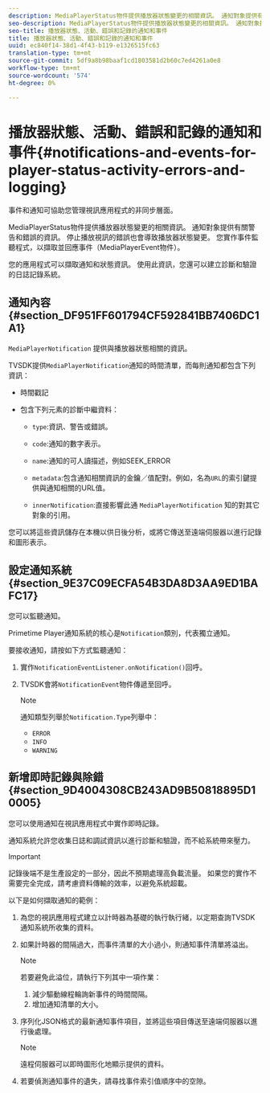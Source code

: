 ```yaml
---
description: MediaPlayerStatus物件提供播放器狀態變更的相關資訊。 通知對象提供有關警告和錯誤的資訊。 停止播放視訊的錯誤也會導致播放器狀態變更。 您實作事件監聽程式，以擷取並回應事件（MediaPlayerEvent物件）。
seo-description: MediaPlayerStatus物件提供播放器狀態變更的相關資訊。 通知對象提供有關警告和錯誤的資訊。 停止播放視訊的錯誤也會導致播放器狀態變更。 您實作事件監聽程式，以擷取並回應事件（MediaPlayerEvent物件）。
seo-title: 播放器狀態、活動、錯誤和記錄的通知和事件
title: 播放器狀態、活動、錯誤和記錄的通知和事件
uuid: ec840f14-38d1-4f43-b119-e1326515fc63
translation-type: tm+mt
source-git-commit: 5df9a8b98baaf1cd1803581d2b60c7ed4261a0e8
workflow-type: tm+mt
source-wordcount: '574'
ht-degree: 0%

---
```



# 播放器狀態、活動、錯誤和記錄的通知和事件{#notifications-and-events-for-player-status-activity-errors-and-logging}

事件和通知可協助您管理視訊應用程式的非同步層面。

MediaPlayerStatus物件提供播放器狀態變更的相關資訊。 通知對象提供有關警告和錯誤的資訊。 停止播放視訊的錯誤也會導致播放器狀態變更。 您實作事件監聽程式，以擷取並回應事件（MediaPlayerEvent物件）。

您的應用程式可以擷取通知和狀態資訊。 使用此資訊，您還可以建立診斷和驗證的日誌記錄系統。

## 通知內容{#section_DF951FF601794CF592841BB7406DC1A1}

`MediaPlayerNotification` 提供與播放器狀態相關的資訊。

TVSDK提供`MediaPlayerNotification`通知的時間清單，而每則通知都包含下列資訊：

* 時間戳記
* 包含下列元素的診斷中繼資料：

   * `type`:資訊、警告或錯誤。
   * `code`:通知的數字表示。
   * `name`:通知的可人讀描述，例如SEEK_ERROR
   * `metadata`:包含通知相關資訊的金鑰／值配對。例如，名為`URL`的索引鍵提供與通知相關的URL值。

   * `innerNotification`:直接影響此通 `MediaPlayerNotification` 知的對其它對象的引用。

您可以將這些資訊儲存在本機以供日後分析，或將它傳送至遠端伺服器以進行記錄和圖形表示。

## 設定通知系統{#section_9E37C09ECFA54B3DA8D3AA9ED1BAFC17}

您可以監聽通知。

Primetime Player通知系統的核心是`Notification`類別，代表獨立通知。

要接收通知，請按如下方式監聽通知：

1. 實作`NotificationEventListener.onNotification()`回呼。
1. TVSDK會將`NotificationEvent`物件傳遞至回呼。

   >[!NOTE]
   >
   >通知類型列舉於`Notification.Type`列舉中：

   * `ERROR`
   * `INFO`
   * `WARNING`

## 新增即時記錄與除錯{#section_9D4004308CB243AD9B50818895D10005}

您可以使用通知在視訊應用程式中實作即時記錄。

通知系統允許您收集日誌和調試資訊以進行診斷和驗證，而不給系統帶來壓力。

>[!IMPORTANT]
>
>記錄後端不是生產設定的一部分，因此不預期處理高負載流量。 如果您的實作不需要完全完成，請考慮資料傳輸的效率，以避免系統超載。

以下是如何擷取通知的範例：

1. 為您的視訊應用程式建立以計時器為基礎的執行執行緒，以定期查詢TVSDK通知系統所收集的資料。
1. 如果計時器的間隔過大，而事件清單的大小過小，則通知事件清單將溢出。

   >[!NOTE]
   >
   >若要避免此溢位，請執行下列其中一項作業：
   >
   >1. 減少驅動線程輪詢新事件的時間間隔。
   >1. 增加通知清單的大小。


1. 序列化JSON格式的最新通知事件項目，並將這些項目傳送至遠端伺服器以進行後處理。

   >[!NOTE]
   >
   >遠程伺服器可以即時圖形化地顯示提供的資料。

1. 若要偵測通知事件的遺失，請尋找事件索引值順序中的空隙。

